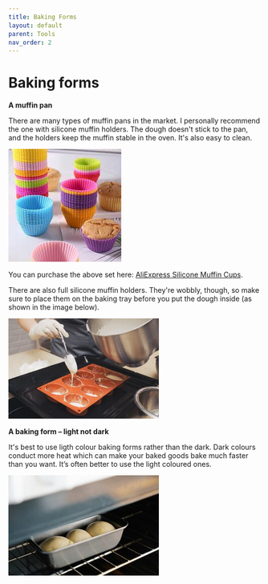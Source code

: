 ```yaml
---
title: Baking Forms
layout: default
parent: Tools
nav_order: 2
---
```



<h1>Baking forms</h1>

**A muffin pan**

There are many types of muffin pans in the market.  I personally recommend the one with silicone muffin holders. The dough doesn't stick to the pan, and the holders keep the muffin stable in the oven. It's also easy to clean.

<p style="text-align: left"><img src="silicone muffin cups.jpg"></p>

You can purchase the above set here: [AliExpress Silicone Muffin Cups](https://www.aliexpress.com/item/1005005986393187.htm).


There are also full silicone muffin holders. They're wobbly, though, so make sure to place them on the baking tray before you put the dough inside (as shown in the image below).

<p style="text-align: left"><img src="small size_silicone_muffin_pan_pexels.jpg"></p>


**A baking form – light not dark**

It's best to use ligth colour baking forms rather than the dark. Dark colours conduct more heat which can make your baked goods bake much faster than you want. It’s often better to use the light coloured ones. 


<p style="text-align: left"><img src="small size_light_baking_form.jpg"></p>
